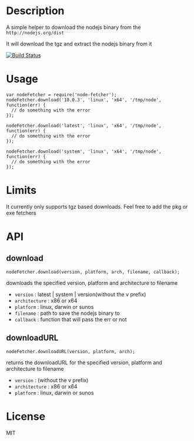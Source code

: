 # Description

A simple helper to download the nodejs binary from the `http://nodejs.org/dist`

It will download the tgz and extract the nodejs binary from it

[![Build Status](https://travis-ci.org/jedi4ever/node-fetcher.js.png)](https://travis-ci.org/jedi4ever/node-fetcher.js)

# Usage

    var nodeFetcher = require('node-fetcher');
    nodeFetcher.download('10.0.3', 'linux', 'x64', '/tmp/node', function(err) {
      // do something with the error
    });

    nodeFetcher.download('latest', 'linux', 'x64', '/tmp/node', function(err) {
      // do something with the error
    });

    nodeFetcher.download('system', 'linux', 'x64', '/tmp/node', function(err) {
      // do something with the error
    });

# Limits
It currently only supports tgz based downloads. Feel free to add the pkg or exe fetchers

# API
## download
    nodeFetcher.download(version, platform, arch, filename, callback);

downloads the specified version, platform and architecture to filename

- `version` : latest | system | version(without the v prefix)
- `architecture` : x86 or x64
- `platform` : linux, darwin or sunos
- `filename` : path to save the nodejs binary to
- `callback` : function that will pass the err or not

## downloadURL
    nodeFetcher.downloadURL(version, platform, arch);

returns the downloadURL for the specified version, platform and architecture to filename

- `version` : (without the v prefix)
- `architecture` : x86 or x64
- `platform` : linux, darwin or sunos

# License
MIT
